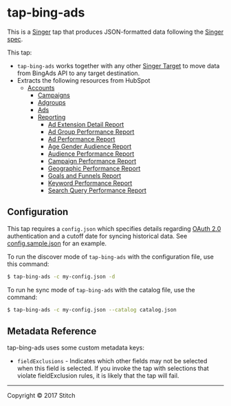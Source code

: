 # tap-bing-ads

This is a [Singer](https://singer.io) tap that produces JSON-formatted data following the [Singer spec](https://github.com/singer-io/getting-started/blob/master/SPEC.md).

This tap:
- `tap-bing-ads` works together with any other [Singer Target](https://singer.io) to move data from BingAds API to any target destination.
- Extracts the following resources from HubSpot
  - [Accounts](https://docs.microsoft.com/en-us/advertising/customer-management-service/getaccount?view=bingads-13)
	- [Campaigns](https://docs.microsoft.com/en-us/advertising/campaign-management-service/getcampaignsbyaccountid?view=bingads-13)
	- [Adgroups](https://docs.microsoft.com/en-us/advertising/campaign-management-service/getadgroupsbycampaignid?view=bingads-13)
	- [Ads](https://docs.microsoft.com/en-us/advertising/campaign-management-service/getadsbyadgroupid?view=bingads-13)
	- [Reporting](https://docs.microsoft.com/en-us/advertising/reporting-service/reporting-service-reference?view=bingads-13)
      - [Ad Extension Detail Report](https://docs.microsoft.com/en-us/advertising/reporting-service/adextensiondetailreportrequest?view=bingads-13)
      - [Ad Group Performance Report](https://docs.microsoft.com/en-us/advertising/reporting-service/adgroupperformancereportrequest?view=bingads-13)
      - [Ad Performance Report](https://docs.microsoft.com/en-us/advertising/reporting-service/adperformancereportrequest?view=bingads-13)
      - [Age Gender Audience Report](https://docs.microsoft.com/en-us/advertising/reporting-service/agegenderaudiencereportrequest?view=bingads-13)
      - [Audience Performance Report](https://docs.microsoft.com/en-us/advertising/reporting-service/audienceperformancereportrequest?view=bingads-13)
      - [Campaign Performance Report](https://docs.microsoft.com/en-us/advertising/reporting-service/campaignperformancereportrequest?view=bingads-13)
      - [Geographic Performance Report](https://docs.microsoft.com/en-us/advertising/reporting-service/geographicperformancereportrequest?view=bingads-13)
      - [Goals and Funnels Report](https://docs.microsoft.com/en-us/advertising/reporting-service/goalsandfunnelsreportrequest?view=bingads-13)
      - [Keyword Performance Report](https://docs.microsoft.com/en-us/advertising/reporting-service/keywordperformancereportrequest?view=bingads-13)
      - [Search Query Performance Report](https://docs.microsoft.com/en-us/advertising/reporting-service/searchqueryperformancereportrequest?view=bingads-13)

## Configuration

This tap requires a `config.json` which specifies details regarding [OAuth 2.0](https://docs.microsoft.com/en-us/advertising/guides/authentication-oauth?view=bingads-13) authentication and a cutoff date for syncing historical data. See [config.sample.json](config.sample.json) for an example.

To run the discover mode of `tap-bing-ads` with the configuration file, use this command:

```bash
$ tap-bing-ads -c my-config.json -d
```

To run he sync mode of `tap-bing-ads` with the catalog file, use the command:

```bash
$ tap-bing-ads -c my-config.json --catalog catalog.json
```

## Metadata Reference

tap-bing-ads uses some custom metadata keys:

* `fieldExclusions` - Indicates which other fields may not be selected when this field is selected. If you invoke the tap with selections that violate fieldExclusion rules, it is likely that the tap will fail.

---

Copyright &copy; 2017 Stitch
